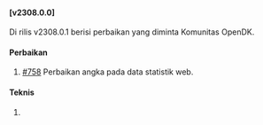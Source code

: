#### [v2308.0.0]

Di rilis v2308.0.1 berisi perbaikan yang diminta Komunitas OpenDK.

#### Perbaikan

1. [#758](https://github.com/OpenSID/OpenDK/issues/758) Perbaikan angka pada data statistik web.

#### Teknis

1. 